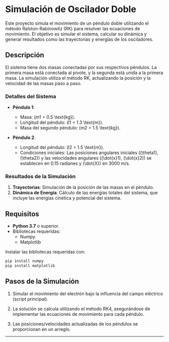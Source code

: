# Simulación de Oscilador Doble

Este proyecto simula el movimiento de un péndulo doble utilizando el método Ralston-Rabinowitz (RK) para resolver las ecuaciones de movimiento. El objetivo es simular el sistema, calcular su dinámica y generar resultados como las trayectorias y energías de los osciladores.

## Descripción

El sistema tiene dos masas conectadas por sus respectivos péndulos. La primera masa está conectada al pivote, y la segunda está unida a la primera masa. La simulación utiliza el método RK, actualizando la posición y la velocidad de las masas paso a paso.

### Detalles del Sistema
- **Péndulo 1**:
  - Masa: \(m1 = 0.5 \text{kg}\).
  - Longitud del péndulo: \(l1 = 1.3 \text{m}\).
  - Masa del segundo péndulo: \(m2 = 1.5 \text{kg}\).

- **Péndulo 2**:
  - Longitud del péndulo: \(l2 = 1.5 \text{m}\).
  - Condiciones iniciales: Las posiciones angulares iniciales (\(\theta1\), \(\theta2\)) y las velocidades angulares (\(\dot{x}1\), \(\dot{x}2\)) se establecen en 0.15 radianes y \(\dot{X}\) en 3000 m/s.

### Resultados de la Simulación
1. **Trayectorias**: Simulación de la posición de las masas en el péndulo.
2. **Dinámica de Energía**: Cálculo de las energías totales del sistema, que incluye las energías cinética y potencial del sistema.

## Requisitos

- **Python 3.7** o superior.
- Bibliotecas requeridas:
  - Numpy.
  - Matplotlib

Instalar las bibliotecas requeridas con:
```bash
pip install numpy
pip install matplotlib 
```

## Pasos de la Simulación

1. Simular el movimiento del electrón bajo la influencia del campo eléctrico (script principal).
2. La solución se calcula utilizando el método RK4, asegurándose de implementar las ecuaciones de movimiento para cada péndulo.

3. Las posiciones/velocidades actualizadas de los péndulos se proporcionan en un arreglo.

---